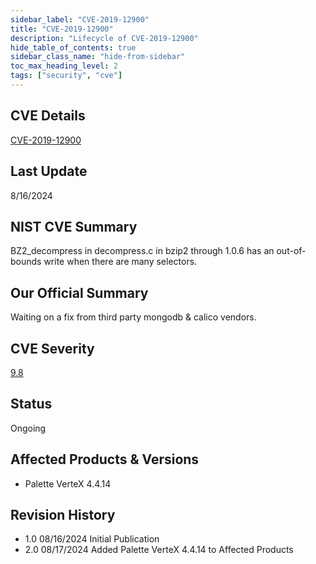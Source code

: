 ```yaml
---
sidebar_label: "CVE-2019-12900"
title: "CVE-2019-12900"
description: "Lifecycle of CVE-2019-12900"
hide_table_of_contents: true
sidebar_class_name: "hide-from-sidebar"
toc_max_heading_level: 2
tags: ["security", "cve"]
---
```


## CVE Details

[CVE-2019-12900](https://nvd.nist.gov/vuln/detail/CVE-2019-12900)

## Last Update

8/16/2024

## NIST CVE Summary

BZ2_decompress in decompress.c in bzip2 through 1.0.6 has an out-of-bounds write when there are many selectors.

## Our Official Summary

Waiting on a fix from third party mongodb & calico vendors.

## CVE Severity

[9.8](https://nvd.nist.gov/vuln/detail/CVE-2019-12900)

## Status

Ongoing

## Affected Products & Versions

- Palette VerteX 4.4.14

## Revision History

- 1.0 08/16/2024 Initial Publication
- 2.0 08/17/2024 Added Palette VerteX 4.4.14 to Affected Products
